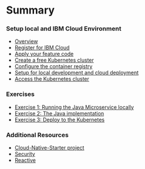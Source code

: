 # Summary

<!-- Rules of SUMMARY.md are here: https://docs.gitbook.com/integrations/github/content-configuration#summary -->
<!-- All headings MUST be THREE hashmarks (###) -->
<!-- Indented bullets (4 spaces) will make the first line be a section -->

### Setup local and IBM Cloud Environment

* [Overview](pre-work/README.md)
* [Register for IBM Cloud](pre-work/1-REGISTER.md)
* [Apply your feature code](pre-work/2-FEATURECODE.md)
* [Create a free Kubernetes cluster](pre-work/3-CREATE_KUBERNETES_CLUSTER.md)
* [Configure the container registry](pre-work/4-CONTAINER_REGISTRY.md)
* [Setup for local development and cloud deployment](pre-work/5-SETUP-ALL.md)
* [Access the Kubernetes cluster](pre-work/6-ACCESS_TO_CLUSTER.md)

### Exercises

* [Exercise 1: Running the Java Microservice locally](exercise-01/README.md)
* [Exercise 2: The Java implementation](exercise-02/README.md)
* [Exercise 3: Deploy to the Kubernetes](exercise-03/README.md)

### Additional Resources

* [Cloud-Native-Starter project](https://github.com/IBM/cloud-native-starter)
* [Security](https://github.com/IBM/cloud-native-starter/tree/master/security)
* [Reactive](https://github.com/IBM/cloud-native-starter/tree/master/reactive)
